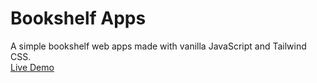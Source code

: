 # Bookshelf Apps
A simple bookshelf web apps made with vanilla JavaScript and Tailwind CSS.\
[Live Demo](https://mugeki.github.io/bookshelf-apps/)
